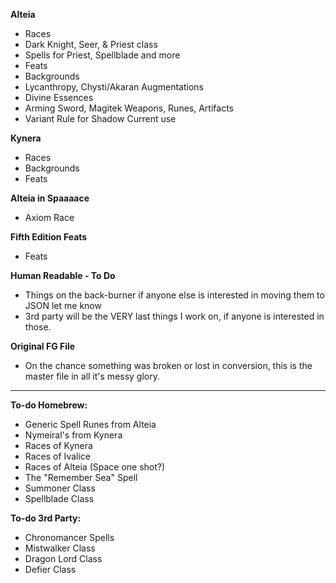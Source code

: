 **Alteia**
- Races
- Dark Knight, Seer, & Priest class
- Spells for Priest, Spellblade and more
- Feats
- Backgrounds
- Lycanthropy, Chysti/Akaran Augmentations
- Divine Essences
- Arming Sword, Magitek Weapons, Runes, Artifacts
- Variant Rule for Shadow Current use

**Kynera**
- Races
- Backgrounds
- Feats

**Alteia in Spaaaace**
- Axiom Race

**Fifth Edition Feats**
- Feats

**Human Readable - To Do**
- Things on the back-burner if anyone else is interested in moving them to JSON let me know
- 3rd party will be the VERY last things I work on, if anyone is interested in those.

**Original FG File**
- On the chance something was broken or lost in conversion, this is the master file in all it's messy glory.
-----
**To-do Homebrew:**
- Generic Spell Runes from Alteia
- Nymeiral's from Kynera
- Races of Kynera
- Races of Ivalice
- Races of Alteia (Space one shot?)
- The "Remember Sea" Spell
- Summoner Class
- Spellblade Class

**To-do 3rd Party:**
- Chronomancer Spells
- Mistwalker Class
- Dragon Lord Class
- Defier Class
